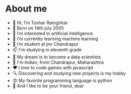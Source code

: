# About me
- 👋 Hi, I’m Tushar Ramgirkar
- 👶 Born on 14th july 2005
- 👀 I’m interested in artificial intelligence
- 🌱 I’m currently learning machine learning
- 💞️ I’m student at jnv Chandrapur
- 📫 I'm studying in eleventh grade
- 📠 My dream is to become a data scientists
- 🏡 I'm Indian, from Chandrapur, Maharashtra
- ❤ I love to code games with javascript
- 🔍 Discovering and studying new projects is my hobby
- 😍 My favorite programming language is python
- 🤝 And I like to be your friend, dear

<!---
tushar-ramgirkar/tushar-ramgirkar is a ✨ special ✨ repository because its `README.md` (this file) appears on your GitHub profile.
You can click the Preview link to take a look at your changes.
--->
